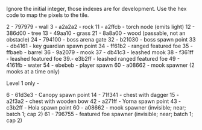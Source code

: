 Ignore the initial integer, those indexes are for development. Use the hex code to map the pixels to the tile.

2 - 797979 - wall
3 - a2a2a2 - rock
11 - a2ffcb - torch node (emits light)
12 - 386d00 - tree
13 - 49aa10 - grass
21 - 8a8a00 - wood (passable, not an obstacle)
24 - 794100 - boss arena gate
32 - b21030 - boss spawn point
33 - db4161 - key guardian spawn point
34 - ff61b2 - ranged featured foe
35 - ffbaeb - barrel
36 - 9a2079 - mook
37 - db41c3 - leashed mook
38 - f361ff - leashed featured foe
39.- e3b2ff - leashed ranged featured foe
49 - 4161fb - water
54 - ebebeb - player spawn
  60 - a08662 - mook spawner (2 mooks at a time only)

Level 1 only -

6 - 61d3e3 - Canopy spawn point
14 - 71f341 - chest with dagger
15 - a2f3a2 - chest with wooden bow
42 - a271ff - Yorna spawn point
43 - c3b2ff - Hola spawn point
60 - a08662 - mook spawner (invisible; near; batch 1; cap 2)
61 - 796755 - featured foe spawner (invisible; near; batch 1; cap 2)
